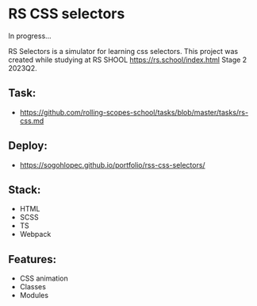 # RS CSS selectors 
In progress...

RS Selectors is a simulator for learning css selectors. This project was created while studying at RS SHOOL https://rs.school/index.html Stage 2 2023Q2.

## Task:
* https://github.com/rolling-scopes-school/tasks/blob/master/tasks/rs-css.md

## Deploy:
* https://sogohlopec.github.io/portfolio/rss-css-selectors/

## Stack:
* HTML
* SCSS
* TS
* Webpack

## Features:
* CSS animation
* Classes
* Modules
